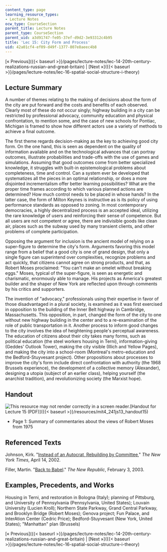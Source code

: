 ```yaml
---
content_type: page
learning_resource_types:
- Lecture Notes
ocw_type: CourseSection
parent_title: Lecture Notes
parent_type: CourseSection
parent_uid: a3d91747-fe05-37ef-d9d2-3e93312c4b95
title: 'Lec 15: City Form and Process'
uid: 42a01cf4-ef09-d49f-1377-807e8aeec4b8
---
```


[« Previous]({{< baseurl >}}/pages/lecture-notes/lec-14-20th-century-realizations-russian-and-great-britain) | [Next »]({{< baseurl >}}/pages/lecture-notes/lec-16-spatial-social-structure-i-theory)

Lecture Summary
---------------

A number of themes relating to the making of decisions about the form of the city are put forward and the costs and benefits of each observed. Clearly most of these do not occur singly; highway building in a city can be restricted by professional advocacy, community education and physical confrontation, to mention some, and the case of new schools for Pontiac, Michigan is framed to show how different actors use a variety of methods to achieve a final outcome.

The first theme regards decision-making as the key to achieving good city form. On the one hand, this is seen as dependent on the quality of information available and on the technological advances that can portray outcomes, illustrate probabilities and trade-offs with the use of games and simulations. Assuming that good outcomes come from better specialized knowledge, it struggles with built-in epistemological problems about completeness, time and control. Can a system ever be developed that systematizes all the pieces in an optimal relationship, or does a more disjointed incrementalism offer better learning possibilities? What are the proper time frames according to which various planned actions are determined? How much control needs to be placed in whose hands? In the latter case, the form of Milton Keynes is instructive as is its policy of using performance standards as opposed to zoning. In most contemporary democracies, a highly decentralized process is an accepted ideal, utilizing the rare knowledge of users and reinforcing their sense of competence. But all users are not competent or agree, there are indivisible goods like clean air, places such as the subway used by many transient clients, and other problems of complete participation.

Opposing the argument for inclusion is the ancient model of relying on a super-figure to determine the city's form. Arguments favoring this model range from a belief that a good city is one of grand design, that only a single figure can superintend over complexities, recognize problems and act quickly, that citizens cannot agree on strong products, and that, as Robert Moses proclaimed: "You can't make an omelet without breaking eggs." Moses, typical of the super-figure, is seen as energetic and charismatic, enormously able to manage. His projects as America's greatest builder and the shaper of New York are reflected upon through comments by his critics and supporters.

The invention of "advocacy," professionals using their expertise in favor of those disadvantaged in a plural society, is examined as it was first exercised in opposition to the building of the Inner Belt highway in Cambridge, Massachusetts. This opposition, in part, changed the form of the city to one without new highway building in the center and to a re-examination of the role of public transportation in it. Another process to inform good changes to the city involves the idea of heightening people's perceptual awareness. The education of citizens about their city takes many forms, such as political education (the steel workers housing in Terni), information-giving (Geddes' Outlook Tower), making the city visible (Illich and Yellow Pages), and making the city into a school-room (Montreal's metro-education and the Bedford-Stuyvesant project). Other propositions about processes to improve the city's form include direct confrontation with authority (the 1968 Brussels experience), the development of a collective memory (Alexander), designing a utopia (subject of an earlier class), helping yourself (the anarchist tradition), and revolutionizing society (the Marxist hope).

Handout
-------

![This resource may not render correctly in a screen reader.](/images/inacessible.gif)[Handout for Lecture 15 (PDF)]({{< baseurl >}}/resources/mit4_241js13_handout15)

*   Page 1: Summary of commentaries about the views of Robert Moses from 1975

Referenced Texts
----------------

Johnson, Kirk. "[Instead of an Autocrat, Rebuilding by Committee](http://www.nytimes.com/2002/04/14/nyregion/a-plan-without-a-master-rebuilding-by-committee-robert-moses-would-cringe.html?pagewanted=all&src=pm)," _The New York Times_, April 14, 2002.

Filler, Martin. "[Back to Babel](http://www.newrepublic.com/article/back-babel)." _The New Republic_, February 3, 2003.

Examples, Precedents, and Works
-------------------------------

Housing in Terni, and restoration in Bologna (Italy); planning of Pittsburg, and University of Pennsylvania (Pennsylvania, United States); Louvain University (Lucien Kroll); Northern State Parkway, Grand Central Parkway, and Brooklyn Bridge (Robert Moses); Genova project; Fun Palace, and InterAtion Center (Cedric Price); Bedford-Stuyvesant (New York, United States); "Manhattan" plan (Brussels)

[« Previous]({{< baseurl >}}/pages/lecture-notes/lec-14-20th-century-realizations-russian-and-great-britain) | [Next »]({{< baseurl >}}/pages/lecture-notes/lec-16-spatial-social-structure-i-theory)